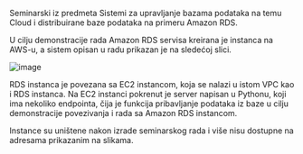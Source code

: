 Seminarski iz predmeta Sistemi za upravljanje bazama podataka na temu Cloud i distribuirane baze podataka na primeru Amazon RDS.

U cilju demonstracije rada Amazon RDS servisa kreirana je instanca na AWS-u, a sistem opisan u radu prikazan je na sledećoj slici.


![image](https://github.com/user-attachments/assets/3985fbd2-eecf-4cf4-9014-f34f30dcc496)



RDS instanca je povezana sa EC2 instancom, koja se nalazi u istom VPC kao i RDS instanca.
Na EC2 instanci pokrenut je server napisan u Pythonu, koji ima nekoliko endpointa, čija je funkcija pribavljanje podataka iz baze u cilju demonstracije povezivanja i rada sa Amazon RDS instancom.

Instance su uništene nakon izrade seminarskog rada i više nisu dostupne na adresama prikazanim na slikama.
